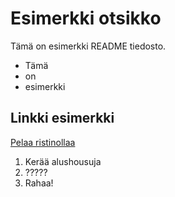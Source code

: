 # Esimerkki otsikko

Tämä on esimerkki README tiedosto.

* Tämä
* on
* esimerkki

## Linkki esimerkki

[Pelaa ristinollaa](https://geronimo.okol.org/~mikvuop/selainohjelmointi/harjoitustyo/yksinpeli.html)

1. Kerää alushousuja
2. ?????
3. Rahaa!